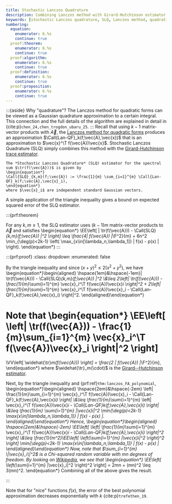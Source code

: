 ```yaml
---
title: Stochastic Lanczos Quadrature
description: Combining Lanczos method with Girard-Hutchinson estimator for matrix function trace estimation
keywords: [stochastic Lanczos quadrature, SLQ, Lanczos method, quadratic forms, matrix functions, polynomial approximation, error bounds]
numbering:
  equation:
    enumerator: 6.%s
    continue: true
  proof:theorem:
    enumerator: 6.%s
    continue: true
  proof:algorithm:
    enumerator: 6.%s
    continue: true
  proof:definition:
    enumerator: 6.%s
    continue: true
  proof:proposition:
    enumerator: 6.%s
    continue: true
---
```



:::{aside} Why "quadrature"?
The Lanczos method for quadratic forms can be viewed as a Gaussian quadrature approximation to a certain integral. 
This connection and the full details of the algorithm are explained in detail in {cite:p}`chen_24,chen_trogdon_ubaru_25`.
:::
Recall that using $k-1$ matrix-vector products with $\vec{A}$, the [Lanczos method for quadratic forms](def:lanczos-method) produces an approximation $\Call{Lan-QF}_k(f;\vec{A},\vec{x})$ that is an approximation to $\vec{x}^\T f(\vec{A})\vec{x}$.
Stochastic Lanczos Quadrature (SLQ) simply combines this method with the [Girard-Hutchinson trace estimator](def:girard_hutchinson_estimator).


````{prf:definition} Stochastic Lanczos Quadrature
The *Stochastic Lanczos Quadrature* (SLQ) estimator for the spectral sum $\tr(f(\vec{A}))$ is given by
\begin{equation*}
\Call{SLQ}_{k,m}(f;\vec{A}) := \frac{1}{m} \sum_{i=1}^{m} \Call{Lan-QF}_k(f;\vec{A},\vec{x}_i),
\end{equation*}
where $\vec{x}_i$ are independent standard Gaussian vectors.
````

A simple application of the triangle inequality gives a bound on expected squared error of the SLQ estimator.

:::{prf:theorem} 

For any $k,m\geq 1$, the SLQ estimator uses $(k-1)m$ matrix-vector products to $\vec{A}$ and satisfies
\begin{equation*}
\EE\left[ | \tr(f(\vec{A})) - \Call{SLQ}_{k,m}(f;\vec{A}) |^2 \right]
\leq \frac{4\| f(\vec{A}) \|_\F^2}{m} + 6n^2  \min_{\deg(p)<2k-1} \left( \max_{x\in[\lambda_n,\lambda_1]} | f(x) - p(x) | \right).
\end{equation*}
:::


:::{prf:proof}
:class: dropdown 
:enumerated: false

By the triangle inequality and since $(x+y)^2\leq 2(x^2+y^2)$, we have
\begin{equation*}\begin{aligned}
\hspace{1em}&\hspace{-1em}| \tr(f(\vec{A})) - \Call{SLQ}_{k,m}(f;\vec{A}) |^2
\\&\leq 2\left| \tr(f(\vec{A})) - \frac{1}{m}\sum_{i=1}^{m} \vec{x}_i^\T f(\vec{A})\vec{x}_i \right|^2 + 2\left| \frac{1}{m}\sum_{i=1}^{m} \vec{x}_i^\T f(\vec{A})\vec{x}_i - \Call{Lan-QF}_k(f;\vec{A},\vec{x}_i) \right|^2.
\end{aligned}\end{equation*}

Note that 
\begin{equation*}
\EE\left[ \left| \tr(f(\vec{A})) - \frac{1}{m}\sum_{i=1}^{m} \vec{x}_i^\T f(\vec{A})\vec{x}_i \right|^2 \right]
= 
\VV\left[ \widehat{\tr}_m(f(\vec{A})) \right]
= \frac{2 \| f(\vec{A}) \|_\F^2}{m},
\end{equation*}
where $\widehat{\tr}_m(\cdot)$ is the [Girard--Hutchinson estimator](./girard-hutchinson.ipynb#def:girard_hutchinson_estimator).

Next, by the triangle inequality and {prf:ref}`thm:lanczos_FA_polynomial`, 
\begin{equation*}\begin{aligned}
\hspace{2em}&\hspace{-2em}
\left| \frac{1}{m}\sum_{i=1}^{m} \vec{x}_i^\T f(\vec{A})\vec{x}_i - \Call{Lan-QF}_k(f;\vec{A},\vec{x}_i) \right|
\\&\leq \frac{1}{m}\sum_{i=1}^{m} \left| \vec{x}_i^\T f(\vec{A})\vec{x}_i - \Call{Lan-QF}_k(f;\vec{A},\vec{x}_i) \right|
\\&\leq \frac{1}{m} \sum_{i=1}^{m} \|\vec{x}_i\|^2 \min_{\deg(p)<2k-1} \max_{x\in[\lambda_n,\lambda_1]} | f(x) - p(x) |.
\end{aligned}\end{equation*}
Hence, 
\begin{equation*}\begin{aligned}
\hspace{2em}&\hspace{-2em}
\EE\left[ \left| \frac{1}{m}\sum_{i=1}^{m} \vec{x}_i^\T f(\vec{A})\vec{x}_i - \Call{Lan-QF}_k(f;\vec{A},\vec{x}_i) \right|^2 \right]
\\&\leq \frac{1}{m^2}\EE\left[  \left(\sum_{i=1}^{m} \|\vec{x}_i\|^2 \right)^2 \right] \min_{\deg(p)<2k-1} \max_{x\in[\lambda_n,\lambda_1]} | f(x) - p(x) |
\end{aligned}\end{equation*}
Now, note that $\sum_{i=1}^{m} \|\vec{x}_i\|^2$ is a Chi-squared random variable with $mn$ degrees of freedom. 
By looking on [Wikipedia](https://en.wikipedia.org/wiki/Chi-squared_distribution), we see that
\begin{equation*}
\EE\left[  \left(\sum_{i=1}^{m} \|\vec{x}_i\|^2 \right)^2 \right] = 2mn + (mn)^2 \leq 3(mn)^2.
\end{equation*}
Combining all of the above gives the result.

:::

Note that for "nice" functions $f(x)$, the error of the best polynomial approximation decreases exponentially with $k$ {cite:p}`trefethen_19`.